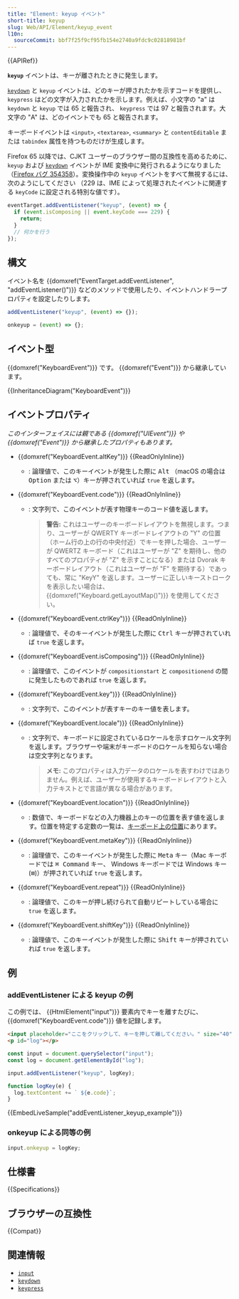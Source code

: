```yaml
---
title: "Element: keyup イベント"
short-title: keyup
slug: Web/API/Element/keyup_event
l10n:
  sourceCommit: bbf7f25f9cf95fb154e2740a9fdc9c02818981bf
---
```


{{APIRef}}

**`keyup`** イベントは、キーが離されたときに発生します。

[`keydown`](/ja/docs/Web/API/Element/keydown_event) と `keyup` イベントは、どのキーが押されたかを示すコードを提供し、 `keypress` はどの文字が入力されたかを示します。例えば、小文字の "a" は `keydown` と `keyup` では 65 と報告され、 `keypress` では 97 と報告されます。大文字の "A" は、どのイベントでも 65 と報告されます。

キーボードイベントは `<input>`, `<textarea>`, `<summary>` と `contentEditable` または `tabindex` 属性を持つものだけが生成します。

Firefox 65 以降では、CJKT ユーザーのブラウザー間の互換性を高めるために、 `keyup` および [`keydown`](/ja/docs/Web/API/Element/keydown_event) イベントが IME 変換中に発行されるようになりました（[Firefox バグ 354358](https://bugzil.la/354358)）。変換操作中の `keyup` イベントをすべて無視するには、次のようにしてください （229 は、IME によって処理されたイベントに関連する `keyCode` に設定される特別な値です）。

```js
eventTarget.addEventListener("keyup", (event) => {
  if (event.isComposing || event.keyCode === 229) {
    return;
  }
  // 何かを行う
});
```

## 構文

イベント名を {{domxref("EventTarget.addEventListener", "addEventListener()")}} などのメソッドで使用したり、イベントハンドラープロパティを設定したりします。

```js
addEventListener("keyup", (event) => {});

onkeyup = (event) => {};
```

## イベント型

{{domxref("KeyboardEvent")}} です。 {{domxref("Event")}} から継承しています。

{{InheritanceDiagram("KeyboardEvent")}}

## イベントプロパティ

_このインターフェイスには親である {{domxref("UIEvent")}} や {{domxref("Event")}} から継承したプロパティもあります。_

- {{domxref("KeyboardEvent.altKey")}} {{ReadOnlyInline}}

  - : 論理値で、このキーイベントが発生した際に <kbd>Alt</kbd> （macOS の場合は <kbd>Option</kbd> または <kbd>⌥</kbd>）キーが押されていれば `true` を返します。

- {{domxref("KeyboardEvent.code")}} {{ReadOnlyInline}}

  - : 文字列で、このイベントが表す物理キーのコード値を返します。

    > **警告:** これはユーザーのキーボードレイアウトを無視します。つまり、ユーザーが QWERTY キーボードレイアウトの "Y" の位置（ホーム行の上の行の中央付近）でキーを押した場合、ユーザーが QWERTZ キーボード（これはユーザーが "Z" を期待し、他のすべてのプロパティが "Z" を示すことになる）または Dvorak キーボードレイアウト（これはユーザーが "F" を期待する）であっても、常に "KeyY" を返します。ユーザーに正しいキーストロークを表示したい場合は、 {{domxref("Keyboard.getLayoutMap()")}} を使用してください。

- {{domxref("KeyboardEvent.ctrlKey")}} {{ReadOnlyInline}}

  - : 論理値で、そのキーイベントが発生した際に <kbd>Ctrl</kbd> キーが押されていれば `true` を返します。

- {{domxref("KeyboardEvent.isComposing")}} {{ReadOnlyInline}}
  - : 論理値で、このイベントが `compositionstart` と `compositionend` の間に発生したものであれば `true` を返します。
- {{domxref("KeyboardEvent.key")}} {{ReadOnlyInline}}
  - : 文字列で、このイベントが表すキーのキー値を表します。
- {{domxref("KeyboardEvent.locale")}} {{ReadOnlyInline}}

  - : 文字列で、キーボードに設定されているロケールを示すロケール文字列を返します。ブラウザーや端末がキーボードのロケールを知らない場合は空文字列となります。

    > **メモ:** このプロパティは入力データのロケールを表すわけではありません。例えば、ユーザーが使用するキーボードレイアウトと入力テキストとで言語が異なる場合があります。

- {{domxref("KeyboardEvent.location")}} {{ReadOnlyInline}}
  - : 数値で、キーボードなどの入力機器上のキーの位置を表す値を返します。位置を特定する定数の一覧は、[キーボード上の位置](/ja/docs/Web/API/KeyboardEvent#キーボード上の位置)にあります。
- {{domxref("KeyboardEvent.metaKey")}} {{ReadOnlyInline}}

  - : 論理値で、このキーイベントが発生した際に <kbd>Meta</kbd> キー（Mac キーボードでは <kbd>⌘ Command</kbd> キー、 Windows キーボードでは Windows キー (<kbd>⊞</kbd>)）が押されていれば `true` を返します。

- {{domxref("KeyboardEvent.repeat")}} {{ReadOnlyInline}}
  - : 論理値で、このキーが押し続けられて自動リピートしている場合に `true` を返します。
- {{domxref("KeyboardEvent.shiftKey")}} {{ReadOnlyInline}}

  - : 論理値で、このキーイベントが発生した際に <kbd>Shift</kbd> キーが押されていれば `true` を返します。

## 例

### addEventListener による keyup の例

この例では、 {{HtmlElement("input")}} 要素内でキーを離すたびに、 {{domxref("KeyboardEvent.code")}} 値を記録します。

```html
<input placeholder="ここをクリックして、キーを押して離してください。" size="40" />
<p id="log"></p>
```

```js
const input = document.querySelector("input");
const log = document.getElementById("log");

input.addEventListener("keyup", logKey);

function logKey(e) {
  log.textContent += ` ${e.code}`;
}
```

{{EmbedLiveSample("addEventListener_keyup_example")}}

### onkeyup による同等の例

```js
input.onkeyup = logKey;
```

## 仕様書

{{Specifications}}

## ブラウザーの互換性

{{Compat}}

## 関連情報

- [`input`](/ja/docs/Web/API/HTMLElement/input_event)
- [`keydown`](/ja/docs/Web/API/Element/keydown_event)
- [`keypress`](/ja/docs/Web/API/Element/keypress_event)
